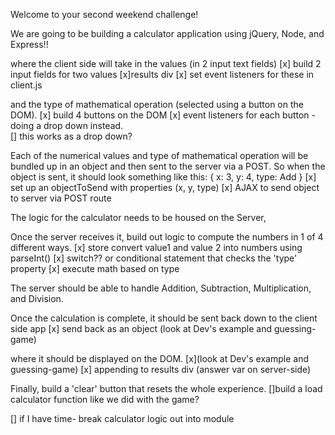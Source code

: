 Welcome to your second weekend challenge!

We are going to be building a calculator application using jQuery, Node, and Express!!

where the client side will take in the values (in 2 input text fields)
[x] build 2 input fields for two values
[x]results div
[x] set event listeners for these in client.js

and the type of mathematical operation (selected using a button on the DOM).
[x] build 4 buttons on the DOM
[x]  event listeners for each button - doing a drop down instead.  
[]  this works as a drop down?

Each of the numerical values and type of mathematical operation will be bundled up in an object and then sent to the server via a POST.
So when the object is sent, it should look something like this: { x: 3, y: 4, type: Add }
[x] set up an objectToSend with properties (x, y, type)
[x] AJAX to send object to server via POST route

The logic for the calculator needs to be housed on the Server,

Once the server receives it, build out logic to compute the numbers in 1 of 4 different ways.
[x] store convert value1 and value 2 into numbers using parseInt()
[x] switch?? or conditional statement that checks the 'type' property
[x] execute math based on type


The server should be able to handle Addition, Subtraction, Multiplication, and Division.

Once the calculation is complete, it should be sent back down to the client side app
[x] send back as an object (look at Dev's example and guessing-game)

where it should be displayed on the DOM.
[x](look at Dev's example and guessing-game)
[x] appending to results div (answer var on server-side)

Finally, build a 'clear' button that resets the whole experience.
[]build a load calculator function like we did with the game?

[] if I have time- break calculator logic out into module
